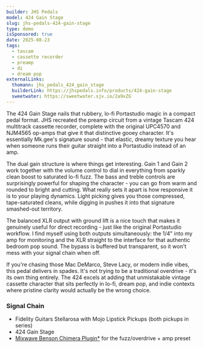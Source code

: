 ```yaml
---
builder: JHS Pedals
model: 424 Gain Stage
slug: jhs-pedals-424-gain-stage
type: demo
isSponsored: true
date: 2025-08-23
tags:
  - tascam
  - cassette recorder
  - preamp
  - di
  - dream pop
externalLinks:
  thomann: jhs_pedals_424_gain_stage
  builderLink: https://jhspedals.info/products/424-gain-stage
  sweetwater: https://sweetwater.sjv.io/2a9xZG
---
```


The 424 Gain Stage nails that rubbery, lo-fi Portastudio magic in a compact pedal format. JHS recreated the preamp circuit from a vintage Tascam 424 multitrack cassette recorder, complete with the original UPC4570 and NJM4565 op-amps that give it that distinctive gooey character. It's essentially Mk.gee's signature sound - that elastic, dreamy texture you hear when someone runs their guitar straight into a Portastudio instead of an amp.

The dual gain structure is where things get interesting. Gain 1 and Gain 2 work together with the volume control to dial in everything from sparkly clean boost to saturated lo-fi fuzz. The bass and treble controls are surprisingly powerful for shaping the character - you can go from warm and rounded to bright and cutting. What really sets it apart is how responsive it is to your playing dynamics. Light picking gives you those compressed, tape-saturated cleans, while digging in pushes it into that signature smashed-out territory.

The balanced XLR output with ground lift is a nice touch that makes it genuinely useful for direct recording - just like the original Portastudio workflow. I find myself using both outputs simultaneously: the 1/4" into my amp for monitoring and the XLR straight to the interface for that authentic bedroom pop sound. The bypass is buffered but transparent, so it won't mess with your signal chain when off.

If you're chasing those Mac DeMarco, Steve Lacy, or modern indie vibes, this pedal delivers in spades. It's not trying to be a traditional overdrive - it's its own thing entirely. The 424 excels at adding that unmistakable vintage cassette character that sits perfectly in lo-fi, dream pop, and indie contexts where pristine clarity would actually be the wrong choice.

### Signal Chain

- Fidelity Guitars Stellarosa with Mojo Lipstick Pickups (both pickups in series)
- 424 Gain Stage
- [Mixwave Benson Chimera Plugin\*](https://sweetwater.sjv.io/B0N2PL) for the fuzz/overdrive + amp preset
